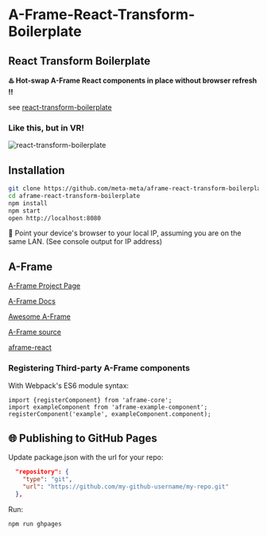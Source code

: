 # A-Frame-React-Transform-Boilerplate

## React Transform Boilerplate
**:hotsprings: Hot-swap A-Frame React components in place without browser refresh :bangbang:**

see [react-transform-boilerplate](https://github.com/gaearon/react-transform-boilerplate)

### Like this, but in VR!

![react-transform-boilerplate](https://cloud.githubusercontent.com/assets/1539088/11611771/ae1a6bd8-9bac-11e5-9206-42447e0fe064.gif)

## Installation

```bash
git clone https://github.com/meta-meta/aframe-react-transform-boilerplate.git
cd aframe-react-transform-boilerplate
npm install
npm start
open http://localhost:8080
```

:iphone: Point your device's browser to your local IP, assuming you are on the same LAN. (See console output for IP address)

## A-Frame
[A-Frame Project Page](https://aframe.io/)

[A-Frame Docs](https://aframe.io/docs/guide/)

[Awesome A-Frame](https://github.com/aframevr/awesome-aframe)

[A-Frame source](https://github.com/aframevr/aframe)

[aframe-react](https://github.com/ngokevin/aframe-react)


### Registering Third-party A-Frame components

With Webpack's ES6 module syntax:

```
import {registerComponent} from 'aframe-core';
import exampleComponent from 'aframe-example-component';
registerComponent('example', exampleComponent.component);
```

## :globe_with_meridians: Publishing to GitHub Pages

Update package.json with the url for your repo:

```json
  "repository": {
    "type": "git",
    "url": "https://github.com/my-github-username/my-repo.git"
  },
```

Run:

```bash
npm run ghpages
```

